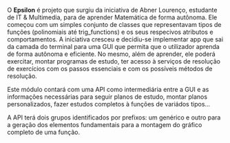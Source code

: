 O **Epsilon** é projeto que surgiu da iniciativa de Abner Lourenço, estudante de IT & Multimedia, para
de aprender Matemática de forma autônoma. Ele começou com um simples conjunto de classes que representavam tipos de funções (polinomiais até trig_functions) e os seus respecivos atributos e comportamentos. A iniciativa cresceu e decidiu-se implementar app que sai da camada do terminal para uma GUI que permita que o utilizador aprenda de forma autônoma e eficiente. No mesmo, além de aprender, ele poderá exercitar, montar programas de estudo, ter acesso à serviços de resolução de exercícios com os passos essenciais e com os possíveis métodos de resolução.

Este módulo contará com uma API como intermediária entre a GUI e as informações necessárias para seguir planos de estudo, montar planos personalizados, fazer estudos completos à funções de variádos tipos...

A API terá dois grupos identificados por prefixos: um genérico e outro para a geração dos elementos fundamentais para a montagem do gráfico completo de uma função.

